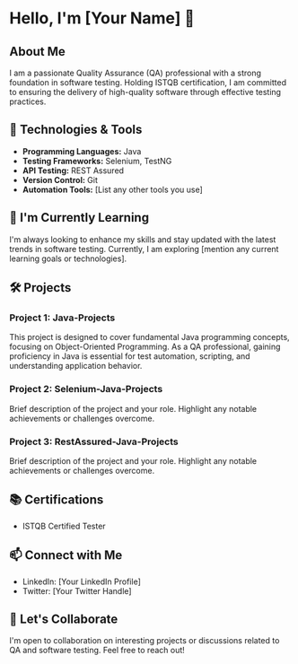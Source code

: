 # Hello, I'm [Your Name] 👋

## About Me

I am a passionate Quality Assurance (QA) professional with a strong foundation in software testing. Holding ISTQB certification, I am committed to ensuring the delivery of high-quality software through effective testing practices.

## 🔧 Technologies & Tools

- **Programming Languages:** Java
- **Testing Frameworks:** Selenium, TestNG
- **API Testing:** REST Assured
- **Version Control:** Git
- **Automation Tools:** [List any other tools you use]

## 🌱 I'm Currently Learning

I'm always looking to enhance my skills and stay updated with the latest trends in software testing. Currently, I am exploring [mention any current learning goals or technologies].

## 🛠️ Projects

### Project 1: Java-Projects 

This project is designed to cover fundamental Java programming concepts, focusing on Object-Oriented Programming. As a QA professional, gaining proficiency in Java is essential for test automation, scripting, and understanding application behavior.

### Project 2: Selenium-Java-Projects

Brief description of the project and your role. Highlight any notable achievements or challenges overcome.

### Project 3: RestAssured-Java-Projects

Brief description of the project and your role. Highlight any notable achievements or challenges overcome.

## 📚 Certifications

- ISTQB Certified Tester

## 📫 Connect with Me

- LinkedIn: [Your LinkedIn Profile]
- Twitter: [Your Twitter Handle]

## 🤝 Let's Collaborate

I'm open to collaboration on interesting projects or discussions related to QA and software testing. Feel free to reach out!

<!--
You can add badges, GitHub stats, or any other relevant information to make your README more visually appealing and informative.
-->

